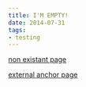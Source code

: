 ```yaml
---
title: I'M EMPTY!
date: 2014-07-31
tags:
- testing
---
```


[non existant page](/fail.html)

[external anchor page](https://github.com/majodev/sjgrabber#about)
